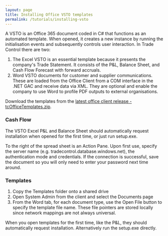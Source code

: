 ```yaml
---
layout: page
title: Installing Office VSTO templates
permalink: /tutorials/installing-vsto
---
```


A VSTO is an Office 365 document coded in C# that functions as an automated template. When opened, it creates a new instance by running the initialisation events and subsequently controls user interaction. In Trade Control there are two:

1. The Excel VSTO is an essential template because it presents the company's Trade Statement. It consists of the P&L, Balance Sheet, and Cash Flow Forecast with forward accruals.
2. Word VSTO documents for customer and supplier communications. These are loaded from the Office Client from a COM interface in the .NET GAC and receive data via XML. They are optional and enable the company to use Word to profile PDF outputs to external organisations.

Download the templates from the [latest office client release - tcOfficeTemplates.zip](https://github.com/tradecontrol/office/releases).

### Cash Flow

The VSTO Excel P&L and Balance Sheet should automatically request installation when opened for the first time, or just run setup.exe.

To the right of the spread sheet is an Action Pane. Upon first use, specify the server name (e.g. tradecontrol.database.windows.net), the authentication mode and credentials. If the connection is successful, save the document so you will only need to enter your password next time around.

### Templates

1. Copy the Templates folder onto a shared drive
2. Open System Admin from the client and select the Documents page
3. From the Word tab, for each document type, use the Open File button to specify the template file name. These file pointers are stored locally since network mappings are not always universal.

When you open templates for the first time, like the P&L, they should automatically request installation. Alternatively run the setup.exe directly.
